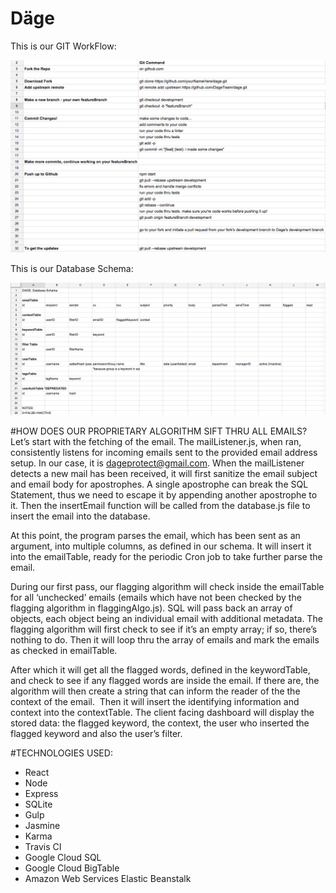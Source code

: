 # Däge #

This is our GIT WorkFlow:

![Alt text](/screenshots/gitWorkflow.png?raw=true "GIT WorkFlow")


This is our Database Schema:

![Alt text](/screenshots/databaseSchema.png?raw=true "Database Schema")



#HOW DOES OUR PROPRIETARY ALGORITHM SIFT THRU ALL EMAILS?
Let’s start with the fetching of the email. The mailListener.js, when ran, consistently listens for incoming emails sent to the provided email address setup. In our case, it is dageprotect@gmail.com. When the mailListener detects a new mail has been received, it will first sanitize the email subject and email body for apostrophes. A single apostrophe can break the SQL Statement, thus we need to escape it by appending another apostrophe to it. Then the insertEmail function will be called from the database.js file to insert the email into the database.

At this point, the program parses the email, which has been sent as an argument, into multiple columns, as defined in our schema. It will insert it into the emailTable, ready for the periodic Cron job to take further parse the email.

During our first pass, our flagging algorithm will check inside the emailTable for all ‘unchecked’ emails (emails which have not been checked by the flagging algorithm in flaggingAlgo.js). SQL will pass back an array of objects, each object being an individual email with additional metadata. The flagging algorithm will first check to see if it’s an empty array; if so, there’s nothing to do. Then it will loop thru the array of emails and mark the emails as checked in emailTable. 

After which it will get all the flagged words, defined in the keywordTable, and check to see if any flagged words are inside the email. If there are, the algorithm will then create a string that can inform the reader of the the context of the email.  Then it will insert the identifying information and context into the contextTable. The client facing dashboard will display the stored data: the flagged keyword, the context, the user who inserted the flagged keyword and also the user’s filter.



#TECHNOLOGIES USED:

- React
- Node
- Express
- SQLite
- Gulp
- Jasmine
- Karma
- Travis CI
- Google Cloud SQL
- Google Cloud BigTable
- Amazon Web Services Elastic Beanstalk
